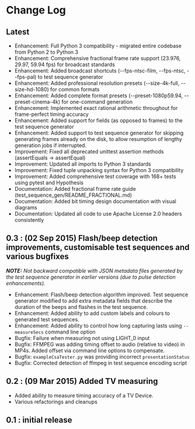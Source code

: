 # Change Log

## Latest

* Enhancement: Full Python 3 compatibility - migrated entire codebase from Python 2 to Python 3
* Enhancement: Comprehensive fractional frame rate support (23.976, 29.97, 59.94 fps) for broadcast standards
* Enhancement: Added broadcast shortcuts (--fps-ntsc-film, --fps-ntsc, --fps-pal) to test sequence generator
* Enhancement: Added professional resolution presets (--size-4k-full, --size-hd-1080) for common formats
* Enhancement: Added complete format presets (--preset-1080p59.94, --preset-cinema-4k) for one-command generation
* Enhancement: Implemented exact rational arithmetic throughout for frame-perfect timing accuracy
* Enhancement: Added support for fields (as opposed to frames) to the test sequence generator
* Enhancement: Added support to test sequence generator for skipping generating frames already
  on the disk, to allow resumption of lengthy generation jobs if interrupted.
* Improvement: Fixed all deprecated unittest assertion methods (assertEquals → assertEqual)
* Improvement: Updated all imports to Python 3 standards
* Improvement: Fixed tuple unpacking syntax for Python 3 compatibility
* Improvement: Added comprehensive test coverage with 168+ tests using pytest and Hypothesis
* Documentation: Added fractional frame rate guide (test_sequence_gen/README_FRACTIONAL.md)
* Documentation: Added bit timing design documentation with visual diagrams
* Documentation: Updated all code to use Apache License 2.0 headers consistently

## 0.3 : (02 Sep 2015) Flash/beep detection improvements, customisable test sequences and various bugfixes

_**NOTE:** Not backward compatible with JSON metadata files generated by the
test sequence generator in earlier versions (due to pulse detection
enhancements)._

* Enhancement: Flash/beep detection algorithm improved. Test sequence
  generator modified to add extra metadata fields that describe the duration
  of the beeps and flashes in the test sequence.
* Enhancement: Added ability to add custom labels and colours to generated
  test sequences.
* Enhancement: Added ability to control how long capturing lasts using
  `--measureSecs` command line option
* Bugfix: Failure when measuring not using LIGHT_0 input
* Bugfix: FFMPEG was adding timing offset to audio (relative to video) in MP4s.
  Added offset via command line options to compensate.
* Bugfix: `exampleCsaTester.py` was providing incorrect `presentationStatus`
* Bugfix: Corrected detection of ffmpeg in test sequence encoding script

## 0.2 : (09 Mar 2015) Added TV measuring

* Added ability to measure timing accuracy of a TV Device.
* Various refactorings and cleanups

## 0.1 : initial release
